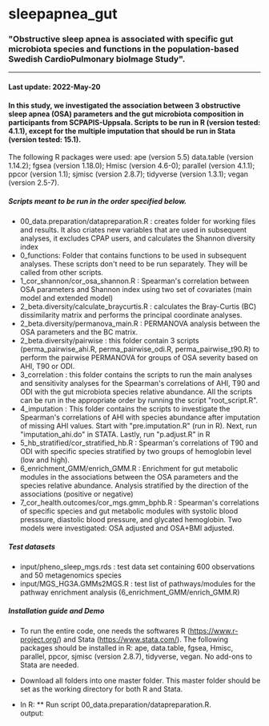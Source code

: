 # sleepapnea_gut

### "Obstructive sleep apnea is associated with specific gut microbiota species and functions in the population-based Swedish CardioPulmonary bioImage Study".

***

#### Last update: 2022-May-20

 

#### In this study, we investigated the association between 3 obstructive sleep apnea (OSA) parameters and the gut microbiota composition in participants from SCPAPIS-Uppsala. Scripts to be run in R (version tested: 4.1.1), except for the multiple imputation that should be run in Stata (version tested: 15.1). 

The following R packages were used: 
ape (version 5.5)
data.table (version 1.14.2);
fgsea (version 1.18.0); 
Hmisc (version 4.6-0); 
parallel (version 4.1.1); 
ppcor (version 1.1); 
sjmisc (version 2.8.7); 
tidyverse (version 1.3.1); 
vegan (version 2.5-7).

##### Scripts meant to be run in the order specified below. 

* 00_data.preparation/datapreparation.R : creates folder for working files and results. It also criates new variables that are used in subsequent analyses, it excludes CPAP users, and calculates the Shannon diversity index
* 0_functions: Folder that contains functions to be used in subsequent analyses. These scripts don't need to be run separately. They will be called from other scripts. 
* 1_cor_shannon/cor_osa_shannon.R : Spearman's correlation between OSA parameters and Shannon index using two set of covariates (main model and extended model)
* 2_beta.diversity/calculate_braycurtis.R : calculates the Bray-Curtis (BC) dissimilarity matrix and performs the principal coordinate analyses. 
* 2_beta.diversity/permanova_main.R : PERMANOVA analysis between the OSA parameters and the BC matrix.
* 2_beta.diversity/pairwise : this folder contain 3 scripts (perma_pairwise_ahi.R, perma_pairwise_odi.R, perma_pairwise_t90.R) to perform the pairwise PERMANOVA for groups of OSA severity based on AHI, T90 or ODI. 
* 3_correlation : this folder contains the scripts to run the main analyses and sensitivity analyses for the Spearman's correlations of AHI, T90 and ODI with the gut microbiota species relative abundance. All the scripts can be run in the appropriate order by running the script "root_script.R". 
* 4_imputation : This folder contains the scripts to investigate the Spearman's correlations of AHI with species abundance after imputation of missing AHI values. Start with "pre.imputation.R" (run in R). Next, run "imputation_ahi.do" in STATA. Lastly, run "p.adjust.R" in R
* 5_hb_stratified/cor_stratified_hb.R : Spearman's correlations of T90 and ODI with specific species stratified by two groups of hemoglobin level (low and high). 
* 6_enrichment_GMM/enrich_GMM.R : Enrichment for gut metabolic modules in the associations between the OSA parameters and the species relative abundance. Analysis stratified by the direction of the associations (positive or negative) 
* 7_cor_health.outcomes/cor_mgs.gmm_bphb.R : Spearman's correlations of specific species and gut metabolic modules with systolic blood presssure, diastolic blood pressure, and glycated hemoglobin. Two models were investigated: OSA adjusted and OSA+BMI adjusted. 


##### Test datasets 
    
* input/pheno_sleep_mgs.rds : test data set containing 600 observations and 50 metagenomics species 
* input/MGS_HG3A.GMMs2MGS.R : test list of pathways/modules for the pathway enrichment analysis (6_enrichment_GMM/enrich_GMM.R)


##### Installation guide and Demo

* To run the entire code, one needs the softwares R (https://www.r-project.org/) and Stata (https://www.stata.com/). The following packages should be installed in R: ape, data.table, fgsea,
Hmisc, parallel, ppcor, sjmisc (version 2.8.7), tidyverse, vegan. No add-ons to Stata are needed. 

* Download all folders into one master folder. This master folder should be set as the working directory for both R and Stata. 

* In R: 
** Run script 00_data.preparation/datapreparation.R.    
output: 

